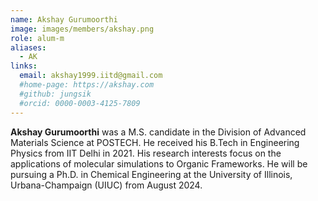 ```yaml
---
name: Akshay Gurumoorthi
image: images/members/akshay.png
role: alum-m
aliases:
  - AK
links: 
  email: akshay1999.iitd@gmail.com
  #home-page: https://akshay.com
  #github: jungsik
  #orcid: 0000-0003-4125-7809
---
```


**Akshay Gurumoorthi** was a M.S. candidate in the Division of Advanced Materials Science at POSTECH. He received his B.Tech in Engineering Physics from IIT Delhi in 2021. His research interests focus on the applications of molecular simulations to Organic Frameworks. He will be pursuing a Ph.D. in Chemical Engineering at the University of Illinois, Urbana-Champaign (UIUC) from August 2024.

